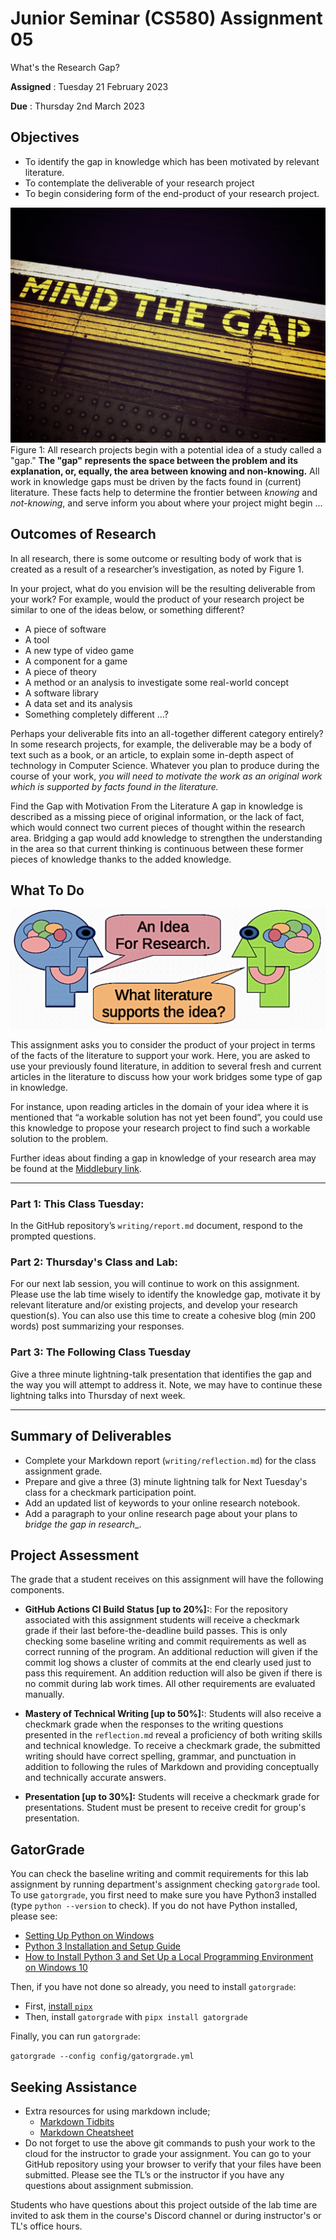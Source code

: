 # Junior Seminar (CS580) Assignment 05

What's the Research Gap?

**Assigned** : Tuesday 21 February 2023

**Due** : Thursday 2nd March 2023

## Objectives

* To identify the gap in knowledge which has been motivated by relevant literature. 
* To contemplate the deliverable of your research project 
* To begin considering form of the end-product of your research project.

![Lit graphics](graphics/mtg.jpg)
Figure 1: All research projects begin with a potential idea of a study called a "gap." __The "gap" represents the space between the problem and its explanation, or, equally, the area between knowing and non-knowing.__ 
All work in knowledge gaps must be driven by the facts found in (current) literature. These facts help to determine the frontier between _knowing_ and _not-knowing_, and serve inform you about where your project might begin ...

## Outcomes of Research

In all research, there is some outcome or resulting body of work that is created as a result of a researcher’s investigation, as noted by Figure 1.

In your project, what do you envision will be the resulting deliverable from your work? For example, would the product of your research project be similar to one of the ideas below, or something different?

* A piece of software
* A tool
* A new type of video game
* A component for a game
* A piece of theory
* A method or an analysis to investigate some real-world concept
* A software library
* A data set and its analysis
* Something completely different ...?

Perhaps your deliverable fits into an all-together different category entirely? In some research projects, for example, the deliverable may be a body of text such as a book, or an article, to explain some in-depth aspect of technology in Computer Science. Whatever you plan to produce during the course of your work, _you will need to motivate the work as an original work which is supported by facts found in the literature._

Find the Gap with Motivation From the Literature
A gap in knowledge is described as a missing piece of original information, or the lack of fact, which would connect two current pieces of thought within the research area. Bridging a gap would add knowledge to strengthen the understanding in the area so that current thinking is continuous between these former pieces of knowledge thanks to the added knowledge.

## What To Do

![Lit graphics](graphics/researchIdea.png)

This assignment asks you to consider the product of your project in terms of the facts of the literature to support your work. Here, you are asked to use your previously found literature, in addition to several fresh and current articles in the literature to discuss how your work bridges some type of gap in knowledge.

For instance, upon reading articles in the domain of your idea where it is mentioned that “a workable solution has not yet been found”, you could use this knowledge to propose your research project to find such a workable solution to the problem.

Further ideas about finding a gap in knowledge of your research area may be found at the [Middlebury link](https://sites.middlebury.edu/middsciwriting/overview/organization/gap-statements/).

---

### Part 1: This Class Tuesday: 

In the GitHub repository’s `writing/report.md` document, respond to the prompted questions.

### Part 2: Thursday's Class and Lab:

For our next lab session, you will continue to work on this assignment. Please use the lab time wisely to identify the knowledge gap, motivate it by relevant literature and/or existing projects, and develop your research question(s). You can also use this time to create a cohesive blog (min 200 words) post summarizing your responses.

### Part 3: The Following Class Tuesday

Give a three minute lightning-talk presentation that identifies the gap and the way you will attempt to address it. Note, we may have to continue these lightning talks into Thursday of next week.

---

## Summary of Deliverables

* Complete your Markdown report (`writing/reflection.md`) for the class assignment grade.
* Prepare and give a three (3) minute lightning talk for Next Tuesday's class for a checkmark participation point.
* Add an updated list of keywords to your online research notebook.
* Add a paragraph to your online research page about your plans to _bridge the gap in research__.

## Project Assessment

The grade that a student receives on this assignment will have the following components.

- **GitHub Actions CI Build Status [up to 20%]:**: For the repository associated with this assignment students will receive a checkmark grade if their last before-the-deadline build passes. This is only checking some baseline writing and commit requirements as well as correct running of the program. An additional reduction will given if the commit log shows a cluster of commits at the end clearly used just to pass this requirement. An addition reduction will also be given if there is no commit during lab work times. All other requirements are evaluated manually.

- **Mastery of Technical Writing [up to 50%]:**: Students will also receive a checkmark grade when the responses to the writing questions presented in the `reflection.md` reveal a proficiency of both writing skills and technical knowledge. To receive a checkmark grade, the submitted writing should have correct spelling, grammar, and punctuation in addition to following the rules of Markdown and providing conceptually and technically accurate answers.

- **Presentation [up to 30%]:**
Students will receive a checkmark grade for presentations. Student must be present to receive credit for group's presentation.

## GatorGrade

You can check the baseline writing and commit requirements for this lab assignment by running department's assignment checking `gatorgrade` tool. To use `gatorgrade`, you first need to make sure you have Python3 installed (type `python --version` to check). If you do not have Python installed, please see:

- [Setting Up Python on Windows](https://realpython.com/lessons/python-windows-setup/)
- [Python 3 Installation and Setup Guide](https://realpython.com/installing-python/)
- [How to Install Python 3 and Set Up a Local Programming Environment on Windows 10](https://www.digitalocean.com/community/tutorials/how-to-install-python-3-and-set-up-a-local-programming-environment-on-windows-10)

Then, if you have not done so already, you need to install `gatorgrade`:

- First, [install `pipx`](https://pypa.github.io/pipx/installation/)
- Then, install `gatorgrade` with `pipx install gatorgrade`

Finally, you can run `gatorgrade`:

`gatorgrade --config config/gatorgrade.yml`

## Seeking Assistance

* Extra resources for using markdown include;
  + [Markdown Tidbits](https://www.youtube.com/watch?v=cdJEUAy5IyA)
  + [Markdown Cheatsheet](https://github.com/adam-p/markdown-here/wiki/Markdown-Cheatsheet)
* Do not forget to use the above git commands to push your work to the cloud for the instructor to grade your assignment. You can go to your GitHub repository using your browser to verify that your files have been submitted. Please see the TL’s or the instructor if you have any questions about assignment submission.

Students who have questions about this project outside of the lab time are invited
to ask them in the course's Discord channel or during instructor's or TL's office hours.